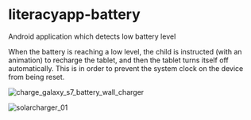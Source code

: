 # literacyapp-battery

Android application which detects low battery level

When the battery is reaching a low level, the child is instructed (with an animation) to recharge the tablet, and then the tablet turns itself off automatically. This is in order to prevent the system clock on the device from being reset.

![charge_galaxy_s7_battery_wall_charger](https://cloud.githubusercontent.com/assets/1451036/19849004/c648f080-9f61-11e6-9bc3-fa0acf3bf19e.gif)

![solarcharger_01](https://cloud.githubusercontent.com/assets/1451036/19849049/033ac0cc-9f62-11e6-8c69-6824f2de14d3.gif)
